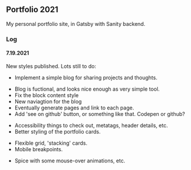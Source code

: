 ## Portfolio 2021
My personal portfolio site, in Gatsby with Sanity backend.

### Log
#### 7.19.2021
New styles published. Lots still to do: 
* Implement a simple blog for sharing projects and thoughts.
- Blog is fuctional, and looks nice enough as very simple tool.
- Fix the block content style
- New naviagtion for the blog
- Eventually generate pages and link to each page. 
- Add 'see on github' button, or something like that. Codepen or github?
* Accessibility things to check out, metatags, header details, etc.
* Better styling of the portfolio cards.
- Flexible grid, 'stacking' cards.
- Mobile breakpoints.
* Spice with some mouse-over animations, etc.